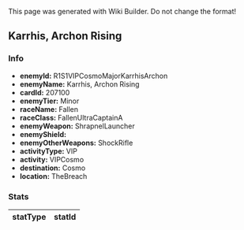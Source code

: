<span class="wiki-builder">This page was generated with Wiki Builder. Do not change the format!</span>

## Karrhis, Archon Rising
### Info
* **enemyId:** R1S1VIPCosmoMajorKarrhisArchon
* **enemyName:** Karrhis, Archon Rising
* **cardId:** 207100
* **enemyTier:** Minor
* **raceName:** Fallen
* **raceClass:** FallenUltraCaptainA
* **enemyWeapon:** ShrapnelLauncher
* **enemyShield:** 
* **enemyOtherWeapons:** ShockRifle
* **activityType:** VIP
* **activity:** VIPCosmo
* **destination:** Cosmo
* **location:** TheBreach

### Stats
statType | statId
-------- | ------


